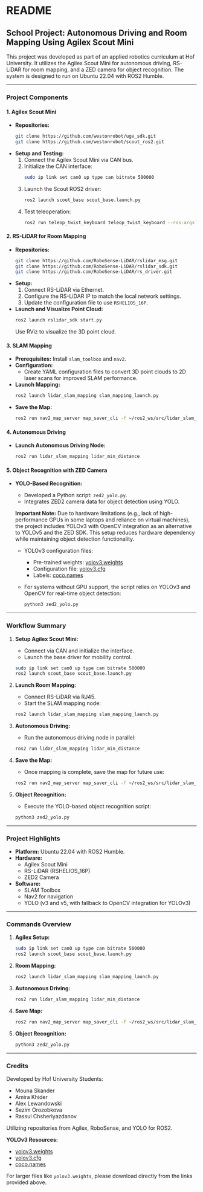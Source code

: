 # README

## School Project: Autonomous Driving and Room Mapping Using Agilex Scout Mini

This project was developed as part of an applied robotics curriculum at Hof University. It utilizes the Agilex Scout Mini for autonomous driving, RS-LiDAR for room mapping, and a ZED camera for object recognition. The system is designed to run on Ubuntu 22.04 with ROS2 Humble.

---

### **Project Components**

#### **1. Agilex Scout Mini**

- **Repositories:**
  ```bash
  git clone https://github.com/westonrobot/ugv_sdk.git
  git clone https://github.com/westonrobot/scout_ros2.git
  ```
- **Setup and Testing:**
  1. Connect the Agilex Scout Mini via CAN bus.
  2. Initialize the CAN interface:
     ```bash
     sudo ip link set can0 up type can bitrate 500000
     ```
  3. Launch the Scout ROS2 driver:
     ```bash
     ros2 launch scout_base scout_base.launch.py
     ```
  4. Test teleoperation:
     ```bash
     ros2 run teleop_twist_keyboard teleop_twist_keyboard --ros-args -p linear_speed:=0.01 -p angular_speed:=0.1
     ```

#### **2. RS-LiDAR for Room Mapping**

- **Repositories:**
  ```bash
  git clone https://github.com/RoboSense-LiDAR/rslidar_msg.git
  git clone https://github.com/RoboSense-LiDAR/rslidar_sdk.git
  git clone https://github.com/RoboSense-LiDAR/rs_driver.git
  ```
- **Setup:**
  1. Connect RS-LiDAR via Ethernet.
  2. Configure the RS-LiDAR IP to match the local network settings.
  3. Update the configuration file to use `RSHELIOS_16P`.
- **Launch and Visualize Point Cloud:**
  ```bash
  ros2 launch rslidar_sdk start.py
  ```
  Use RViz to visualize the 3D point cloud.

#### **3. SLAM Mapping**

- **Prerequisites:** Install `slam_toolbox` and `nav2`.
- **Configuration:**
  - Create YAML configuration files to convert 3D point clouds to 2D laser scans for improved SLAM performance.
- **Launch Mapping:**
  ```bash
  ros2 launch lidar_slam_mapping slam_mapping_launch.py
  ```
- **Save the Map:**
  ```bash
  ros2 run nav2_map_server map_saver_cli -f ~/ros2_ws/src/lidar_slam_mapping/maps/my_map.yaml
  ```

#### **4. Autonomous Driving**

- **Launch Autonomous Driving Node:**
  ```bash
  ros2 run lidar_slam_mapping lidar_min_distance
  ```

#### **5. Object Recognition with ZED Camera**

- **YOLO-Based Recognition:**
  - Developed a Python script: `zed2_yolo.py`.
  - Integrates ZED2 camera data for object detection using YOLO.

  **Important Note:** Due to hardware limitations (e.g., lack of high-performance GPUs in some laptops and reliance on virtual machines), the project includes YOLOv3 with OpenCV integration as an alternative to YOLOv5 and the ZED SDK. This setup reduces hardware dependency while maintaining object detection functionality.

  - YOLOv3 configuration files:
    - Pre-trained weights: [yolov3.weights](https://pjreddie.com/media/files/yolov3.weights)
    - Configuration file: [yolov3.cfg](https://github.com/pjreddie/darknet/blob/master/cfg/yolov3.cfg)
    - Labels: [coco.names](https://github.com/pjreddie/darknet/blob/master/data/coco.names)

  - For systems without GPU support, the script relies on YOLOv3 and OpenCV for real-time object detection:
    ```bash
    python3 zed2_yolo.py
    ```

---

### **Workflow Summary**

1. **Setup Agilex Scout Mini:**

   - Connect via CAN and initialize the interface.
   - Launch the base driver for mobility control.

   ```bash
   sudo ip link set can0 up type can bitrate 500000
   ros2 launch scout_base scout_base.launch.py
   ```

2. **Launch Room Mapping:**

   - Connect RS-LiDAR via RJ45.
   - Start the SLAM mapping node:

   ```bash
   ros2 launch lidar_slam_mapping slam_mapping_launch.py
   ```

3. **Autonomous Driving:**

   - Run the autonomous driving node in parallel:

   ```bash
   ros2 run lidar_slam_mapping lidar_min_distance
   ```

4. **Save the Map:**

   - Once mapping is complete, save the map for future use:

   ```bash
   ros2 run nav2_map_server map_saver_cli -f ~/ros2_ws/src/lidar_slam_mapping/maps/my_map.yaml
   ```

5. **Object Recognition:**

   - Execute the YOLO-based object recognition script:

   ```bash
   python3 zed2_yolo.py
   ```

---

### **Project Highlights**

- **Platform:** Ubuntu 22.04 with ROS2 Humble.
- **Hardware:**
  - Agilex Scout Mini
  - RS-LiDAR (RSHELIOS_16P)
  - ZED2 Camera
- **Software:**
  - SLAM Toolbox
  - Nav2 for navigation
  - YOLO (v3 and v5, with fallback to OpenCV integration for YOLOv3)

---

### **Commands Overview**

1. **Agilex Setup:**

   ```bash
   sudo ip link set can0 up type can bitrate 500000
   ros2 launch scout_base scout_base.launch.py
   ```

2. **Room Mapping:**

   ```bash
   ros2 launch lidar_slam_mapping slam_mapping_launch.py
   ```

3. **Autonomous Driving:**

   ```bash
   ros2 run lidar_slam_mapping lidar_min_distance
   ```

4. **Save Map:**

   ```bash
   ros2 run nav2_map_server map_saver_cli -f ~/ros2_ws/src/lidar_slam_mapping/maps/my_map.yaml
   ```

5. **Object Recognition:**

   ```bash
   python3 zed2_yolo.py
   ```

---

### **Credits**

Developed by Hof University Students:
- Mouna Skander
- Amira Khider
- Alex Lewandowski
- Sezim Orozobkova
- Rassul Chsheriyazdanov

Utilizing repositories from Agilex, RoboSense, and YOLO for ROS2.

**YOLOv3 Resources:**
- [yolov3.weights](https://pjreddie.com/media/files/yolov3.weights)
- [yolov3.cfg](https://github.com/pjreddie/darknet/blob/master/cfg/yolov3.cfg)
- [coco.names](https://github.com/pjreddie/darknet/blob/master/data/coco.names)

For larger files like `yolov3.weights`, please download directly from the links provided above.
